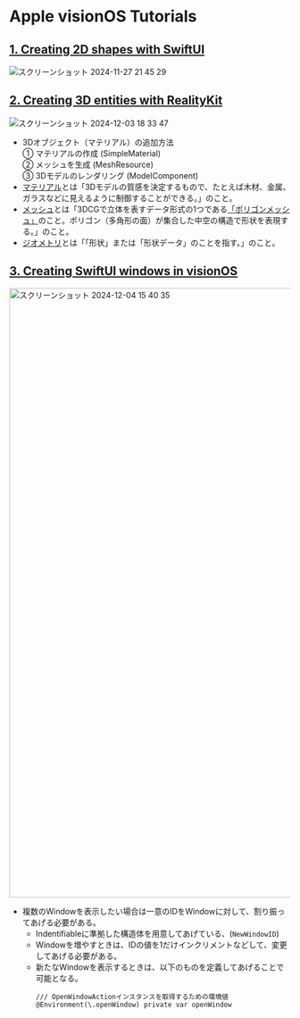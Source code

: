 # Apple visionOS Tutorials
## [1. Creating 2D shapes with SwiftUI](https://developer.apple.com/documentation/visionos/creating-2d-shapes-in-visionos-with-swiftui)
![スクリーンショット 2024-11-27 21 45 29](https://github.com/user-attachments/assets/1c8f492f-d204-469f-b168-5b8c01d0946e)

## [2. Creating 3D entities with RealityKit](https://developer.apple.com/documentation/visionos/creating-3d-shapes-in-visionos-with-realitykit)
![スクリーンショット 2024-12-03 18 33 47](https://github.com/user-attachments/assets/3cea144f-5ce8-4925-b7ee-4ffcf6d3dc7a)

- 3Dオブジェクト（マテリアル）の追加方法   
  ① マテリアルの作成 (SimpleMaterial)  
  ② メッシュを生成 (MeshResource)  
  ③ 3Dモデルのレンダリング (ModelComponent)
- [マテリアル](https://cgworld.jp/terms/%E3%83%9E%E3%83%86%E3%83%AA%E3%82%A2%E3%83%AB%EF%BC%8FMaterial.html#:~:text=%E3%83%9E%E3%83%86%E3%83%AA%E3%82%A2%E3%83%AB%EF%BC%88material%EF%BC%89%20%E3%81%AF%E3%80%813D,%E3%81%AE%E8%A1%A8%E7%8F%BE%E3%81%8C%E5%AE%9F%E7%8F%BE%E3%81%A7%E3%81%8D%E3%82%8B%E3%80%82)とは「3Dモデルの質感を決定するもので、たとえば木材、金属、ガラスなどに見えるように制御することができる。」のこと。
- [メッシュ](https://forest.watch.impress.co.jp/docs/serial/blenderwthing/1423222.html#:~:text=%E5%85%A8%E3%82%B8%E3%82%AA%E3%83%A1%E3%83%88%E3%83%AA-,%E3%83%A1%E3%83%83%E3%82%B7%E3%83%A5,-3DCG%E3%81%A7%E7%AB%8B%E4%BD%93)とは「3DCGで立体を表すデータ形式の1つである[「ポリゴンメッシュ」](https://ja.wikipedia.org/wiki/%E3%83%9D%E3%83%AA%E3%82%B4%E3%83%B3%E3%83%A1%E3%83%83%E3%82%B7%E3%83%A5)のこと。ポリゴン（多角形の面）が集合した中空の構造で形状を表現する。」のこと。
- [ジオメトリ](https://forest.watch.impress.co.jp/docs/serial/blenderwthing/1423222.html#:~:text=Web%E3%80%8D%E3%82%92%E6%A4%9C%E8%A8%BC%EF%BC%81-,%E3%82%B8%E3%82%AA%E3%83%A1%E3%83%88%E3%83%AA,-%E3%80%8C%E5%BD%A2%E7%8A%B6%E3%80%8D%E3%81%BE%E3%81%9F%E3%81%AF%E3%80%8C%E5%BD%A2%E7%8A%B6)とは「「形状」または「形状データ」のことを指す。」のこと。
  
## [3. Creating SwiftUI windows in visionOS](https://developer.apple.com/documentation/visionos/creating-a-new-swiftui-window-in-visionos)
<img width="1092" alt="スクリーンショット 2024-12-04 15 40 35" src="https://github.com/user-attachments/assets/2ea73ad2-336b-48b2-8e52-18cf3dd10e9b">

- 複数のWindowを表示したい場合は一意のIDをWindowに対して、割り振ってあげる必要がある。
  - Indentifiableに準拠した構造体を用意してあげている、(`NewWindowID`)
  - Windowを増やすときは、IDの値を1だけインクリメントなどして、変更してあげる必要がある。
  - 新たなWindowを表示するときは、以下のものを定義してあげることで可能となる。
    ```swift:
    /// OpenWindowActionインスタンスを取得するための環境値
    @Environment(\.openWindow) private var openWindow
    ```
